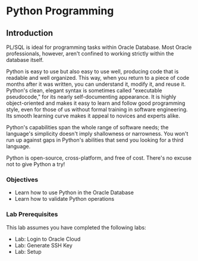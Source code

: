# Python Programming

## Introduction

PL/SQL is ideal for programming tasks within Oracle Database. Most Oracle professionals, however, aren't confined to working strictly within the database itself.

Python is easy to use but also easy to use well, producing code that is readable and well organized. This way, when you return to a piece of code months after it was written, you can understand it, modify it, and reuse it. Python's clean, elegant syntax is sometimes called "executable pseudocode," for its nearly self-documenting appearance. It is highly object-oriented and makes it easy to learn and follow good programming style, even for those of us without formal training in software engineering. Its smooth learning curve makes it appeal to novices and experts alike.

Python's capabilities span the whole range of software needs; the language's simplicity doesn't imply shallowness or narrowness. You won't run up against gaps in Python's abilities that send you looking for a third language.

Python is open-source, cross-platform, and free of cost. There's no excuse not to give Python a try!

### Objectives

-   Learn how to use Python in the Oracle Database
-   Learn how to validate Python operations

### Lab Prerequisites

This lab assumes you have completed the following labs:
* Lab: Login to Oracle Cloud
* Lab: Generate SSH Key
* Lab: Setup

### Lab Preview

Watch the video below to get an explanation of using Python with the Oracle Database.

[](youtube:)


## Section 1 - Lab Setup

Python comes preinstalled on most Linux distributions, and it is available as a package on others. The Python packages can be obtained from the software repository of your Linux distribution using the package manager. There are two Python versions available, 2.X and 3.X, the VM used for this lab comes preinstalled with Python 2.7 but since this version will reach the end of support on January 1st, 2020, we will use Python3 for this excercise. 

1. Open up a terminal and ssh into your compute instance as the opc user

        ssh -i optionskey opc@<your ip address>

2.	Check if python3 has been installed by running the command

        sudo yum -y install python3 python3-tools

    The system will either install packages or let you know they are already installed.

[Back to Top](#table-of-contents)
## Section 2 - Python Programming

There are several ways to execute Python code.  In this section we start with two examples on how to execute Python code from the command line. The first example executing code from the command prompt i.e. executing commands directly in the interpreter. The second example to save your code in a .py file and invoke the interpreter to execute the file.

1. To execute code from command line open the Python command line editor and type the following commands, one by one (each line is one command): 

        $ python3
        >>> var1 = "hello world"
        >>> var1
        'hello world'

2.  To create a simple script, open up a text editor (like vi) and enter the following script.

        var1 = "hello world"
        print(var1)

    Save the file as test.py in the /home/oracle directory.

        $ python3 /home/oracle/test.py

        hello world

[Back to Top](#table-of-contents)

## Section 3 - Install Python Oracle module and connect

cx\_Oracle is a python module that enables access to Oracle databases.  This module is supported by Oracle 11.2 and higher and works for both Python 2.X and 3.X. There are various ways in which cx\_Oracle can be installed. In this example we will use pip (installed by default for python 3.4 and up). For more ways to install cx\_Oracle (like yum) check the documentation on [https://yum.oracle.com/oracle-linux-python.html#Aboutcx_Oracle](https://yum.oracle.com/oracle-linux-python.html#Aboutcx_Oracle "documentation").

1.  Become the Oracle user

    Since our client libraries are installed in our VM under the oracle user, we will now 'sudo' into the oracle user. (If you have an environment that does not have client libraries accessible to the user running the python3 script, install the Oracle instant client as described in the documentation)

        sudo su - oracle

2.  Install cx_Oracle using pip

    Install the module using python3 and pip for the oracle user:

        python3 -m pip install --user cx_Oracle

3.  Test your install by launching the python console and list the available modules

        $. oraenv
        ORACLE_SID = [ORCL] ? ORCL
        The Oracle base remains unchanged with value /u01/app/oracle

        $ python3
        >>> help('modules')

    This command will show you a list of installed modules which should include the cx\_Oracle module we installed in the previous step.


4.  Connect to the Oracle database and print the version of the database via python.  
    (This confirms you are connected to an Oracle instance and returns the database version) 


        >>> import cx_Oracle
        >>> con = cx_Oracle.connect('system/Ora_DB4U@localhost:1521/orclpdb')
        >>> print(con.version)
         
        19.5.0.0.0 (example output)

        >>> quit()

## Section 4 - Querying the Oracle database
    
Retrieving records from Oracle database using cursors is a simple as embedding the SQL statement within the cursor().execute statement. For this example we will use an existing table that was imported for the In-Memory lab.

1.  Create a script called /home/oracle/db_connect.py with the following contents:

        import cx_Oracle

        con = cx_Oracle.connect('ssb/Ora_DB4U@localhost:1521/orclpdb')

        cur = con.cursor()
        cur.execute('select c_name,c_address,c_city from customer where rownum < 100')

        for row in cur:
          print (row)

        cur.close()

        con.close()

2.  Execute the script and check the result:

        python3 /home/oracle/db_connect.py

    The result should be a list of customers.  

## Conclusion

In this Lab you had an opportunity to try out Python in the Oracle Database.

## Acknowledgements

- **Author** -
- **Last Updated By/Date** - Troy Anthony, March 2020

See an issue?  Please open up a request [here](https://github.com/oracle/learning-library/issues).   Please include the workshop name and lab in your request. 
